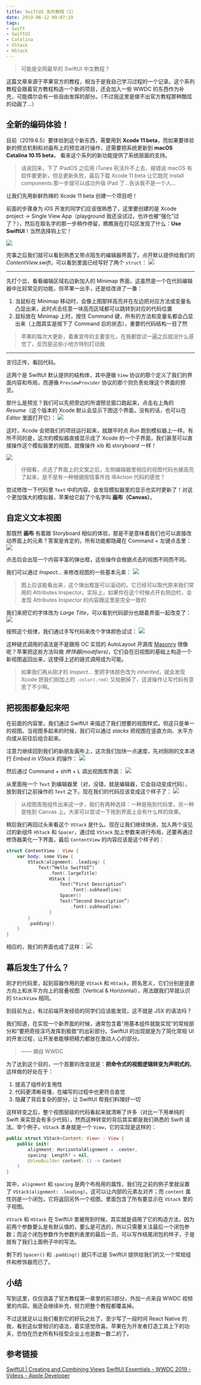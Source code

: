 ```yaml
---
title: SwiftUI 系列教程（1）
date: 2019-06-12 09:07:19
tags:
- Swift
- SwiftUI
- Catalina
- VStack
- HStack
---
```


> 可能是全网最早的 SwiftUI 中文教程？

这篇文章来源于苹果官方的教程，相当于是我自己学习过程的一个记录。这个系列教程会跟着官方教程构造一个新的项目，还会加入一些 WWDC 的东西作为补充，可能偶尔会有一些自由发挥的部分。（不过我这里是做不出官方教程那种酷炫的动画了…）

<!-- more -->

## 全新的编码体验！

目前（2019.6.5）要体验到这个新东西，需要用到 **Xcode 11 beta**，而如果要体验新的预览机制和对画布上的预览进行操作，还需要把系统更新到 **macOS Catalina 10.15 beta**， 看来这个系列的新功能提供了系统层面的支持。

> 话说回来，下了 iPadOS 之后用 iTunes 死活升不上去，报错说 macOS 有软件要更新，但总更新失败，最后下载 Xcode 11 beta 让它跑完 install components 那一步就可以成功升级 iPad 了…告诉我不是一个人…  

让我们先用新鲜热辣的 Xcode 11 beta 创建一个项目吧！

前面的步骤身为 iOS 开发的同学们应该很熟悉了，这里要创建的是 Xcode project -> Single View App（playground 我还没试过，也许也被“强化”过了？），然后在取名字的那一步稍作停留，瞧瞧我在打勾区发现了什么：**Use SwiftUI**！当然选择钩上它！

![](/uploads/swiftui-serial-tutorial-1/%E5%B1%8F%E5%B9%95%E5%BF%AB%E7%85%A72019-06-10%E4%B8%8B%E5%8D%889.55.44.png)

完事之后我们就可以看到熟悉又带点陌生的编辑器界面了。点开默认提供给我们的 *ContentView.swift*，可以看到里面已经写好了两个 `struct`：
![](/uploads/swiftui-serial-tutorial-1/F31CF147-5F01-422B-8ECB-C9AEFC274150.png)

---

先打个岔，看看编辑区域右边新加入的 Minimap 界面，这虽然是一个在代码编辑器中比较常见的功能，但苹果一出手，还是给改进了一番：

1. 当鼠标在 Minimap 移动时，会像上图那样高亮并在左边把对应方法或变量名凸显出来，此时点击任意一块高亮区域都可以跳转到对应的代码位置
2. 鼠标放在 Minimap 上时，按住 Command 键，所有的方法和变量名都会凸显出来（上图其实是按下了 Command 后的状态），重要的代码结构一目了然

> 苹果的每次大更新，着重宣传的主要变化，在我都尝试一遍之后就没什么感觉了，反而是这些小地方特别打动我  

---

言归正传，看回代码。

这两个是 SwiftUI 默认提供的结构体，其中遵循 `View` 协议的那个定义了我们的界面内容和布局，而遵循 `PreviewProvider` 协议的那个则负责处理这个界面的预览。

那什么是预览？我们可以先把旁边的所谓预览窗口跑起来，点击右上角的 *Resume*（这个版本的 Xcode 默认会显示下图这个界面，没有的话，也可以在 *Editor* 里面打开它）：
![](/uploads/swiftui-serial-tutorial-1/%E5%B1%8F%E5%B9%95%E5%BF%AB%E7%85%A72019-06-10%E4%B8%8B%E5%8D%8810.22.22.png)

这时，Xcode 会把我们的项目运行起来，就跟平时点 *Run* 跑到模拟器上一样。有所不同的是，这次的模拟器直接显示成了 Xcode 的一个子界面，我们甚至可以直接操作这个模拟器里的视图，就像操作 xib 和 storyboard 一样！

![](/uploads/swiftui-serial-tutorial-1/38B1BE43-FECA-471C-A845-FBFB8E5FA2C0.png)

> 仔细看，点选了界面上的文案之后，左侧编辑器里相应的视图代码也被高亮了起来，是不是有一种根据按钮事件找 IBAction 代码的感觉？  

尝试修改一下代码里 `Text` 中的内容，会发现模拟器里的显示也实时更新了！对这个更加强大的模拟器，苹果给它起了个名字叫 **画布（Canvas）**。

## 自定义文本视图

那既然 **画布** 有着跟 Storyboard 相似的体验，那是不是意味着我们也可以直接改动界面上的元素？答案是肯定的，所有功能都隐藏在 Command + 左键点击里：
![](/uploads/swiftui-serial-tutorial-1/AA6AA015-7832-46DD-83E7-063BC1631D83.png)

点击后会出现一个内容丰富的弹出框，这些操作会根据点击的视图不同而不同。

我们可以通过 *Inspect…* 来修改视图的一些基本元素：
![](/uploads/swiftui-serial-tutorial-1/D0D9CEBC-7A12-4479-9541-34C80D177817.png)

> 图上应该能看出来，这个弹出框是可以滚动的，它已经可以取代原来我们常用的 Attributes Inspector。实际上，如果你在这个时候点开右侧边栏，会发现 Attributes Inspector 的内容跟这里是完全一致的  

我们来把它的字体改为 *Large Title*，可以看到代码部分也跟着界面一起改变了：
![](/uploads/swiftui-serial-tutorial-1/%E5%B1%8F%E5%B9%95%E5%BF%AB%E7%85%A72019-06-10%E4%B8%8B%E5%8D%8810.38.09.png)

按照这个规律，我们通过手写代码来改个字体颜色试试：
![](/uploads/swiftui-serial-tutorial-1/%E5%B1%8F%E5%B9%95%E5%BF%AB%E7%85%A72019-06-10%E4%B8%8B%E5%8D%8810.40.22.png)

这种链式调用的语法是不是跟用 OC 实现的 AutoLayout 开源库 [Masonry]( https://github.com/SnapKit/Masonry) 很像呢？苹果把这些方法叫做 *修饰器(modifiers)*，它们会在旧视图的基础上构造一个新视图返回出来，这使得上述的链式调用成为可能。

> 如果我们再从刚才的 *Inspect…* 里把字体颜色改为 *inherited*，就会发现 Xcode 把我们刚加上的 `.color(.red)` 又给删掉了，这波操作让写代码有意思了不少啊。  

## 把视图都叠起来吧

在前面的内容里，我们通过 SwiftUI 来描述了我们想要的视图样式，但这只是单一的视图。当视图多起来的时候，我们可以通过 *stacks* 把视图在竖直方向、水平方向或从前往后组合起来。

注意力继续回到我们的新朋友画布上，这次我们加快一点速度，先对刚刚的文本进行 *Embed in VStack* 的操作：
![](/uploads/swiftui-serial-tutorial-1/32BB01AF-9406-41A2-8CA6-61F10F511D3A.png)

然后通过 Command + shift + L 调出视图库界面：
![](/uploads/swiftui-serial-tutorial-1/73CBCF80-9712-48AA-9049-AD8641FC0269.png)

从里面拖一个 `Text` 到编辑器里（对，没错，就是编辑器，它会自动变成代码），放到我们之前操作的 `Text` 之下。现在我们的代码应该变成这个样子了：
![](/uploads/swiftui-serial-tutorial-1/54973458-B739-467A-A6E9-B28081FEC640.png)

> 从视图库拖组件出来这一步，我们有两种选择：一种是拖到代码里，另一种是拖到 Canvas 上。大家可以尝试一下拖到界面上会有什么样的效果。  

稍后我们再回过头来看这个 `VStack` 是什么。现在让我们继续快进，加入两个没见过的新组件 `HStack` 和 `Spacer`，通过给 `VStack` 加上参数来进行布局，还要再通过修饰器美化一下界面，最后 `ContentView` 的内容应该是这个样子的：

```swift
struct ContentView : View {
    var body: some View {
        VStack(alignment: .leading) {
            Text(“Hello SwiftUI”)
                .font(.largeTitle)
                HStack {
                    Text(“First Description”)
                        .font(.subheadline)
                    Spacer()
                    Text(“Second Description”)
                        .font(.subheadline)
                }
        }
        .padding()
    }
}
```

相应的，我们的界面也成了这样：
![](/uploads/swiftui-serial-tutorial-1/33A162A9-B3E2-4938-80DD-A7B752AC2098.png)

## 幕后发生了什么？

刚才的代码里，起到容器作用的是 `VStack` 和 `HStack`，顾名思义，它们分别是竖直方向上和水平方向上的层叠视图（Vertical & Horizontal），用法跟我们早就认识的 `StackView` 相同。

到目前为止，有过前端开发经验的同学们应该能发现，这不就是 JSX 的语法吗？

我们知道，在实现一个新界面的时候，通常包含着“用基本组件就能实现”的常规部分和“要把奇技淫巧发挥到极致”的出彩部分。SwiftUI 的出现就是为了简化常规 UI 的开发过程，让开发者能够把精力都放在激动人心的部分。

> —— 摘自 WWDC

为了达到这个目的，一个首要的改变就是：**把命令式的视图逻辑转变为声明式的**。这样做的好处在于：

1. 提高了组件的复用性
2. 代码更清晰易懂，在编写的过程中也更符合直觉
3. 隐藏了背后复杂的部分，让 SwiftUI 帮我们料理好一切

这样转变之后，整个视图层级的代码看起来就清晰了许多（对比一下用单纯的 Swift 来实现会有多少代码），然而这种转变的背后其实都是我们熟悉的 Swift 语法。举个例子，`VStack` 本身就是一个 `View`，它的实现是这样的：

```swift
public struct VStack<Content: View> : View {
    public init(
        alignment: HorizontalAlignment = .center,
        spacing: Length? = nil,
        @ViewBuilder content: () -> Content
    )
}
```

其中，`alignment` 和 `spacing` 是两个布局用的属性，我们在之前的例子里就设置了 `VStack(alignment: .leading)`，这可以让内部的元素左对齐；而 `content` 属性则是一个闭包，它将返回另外一个视图，里面包含了所有要显示在 `VStack` 里的子视图。

`VStack` 和 `HStack` 在 SwiftUI 里被用到时候，其实就是调用了它的构造方法，因为前两个参数要么是有默认值的，要么是可选的，所以只需要关注最后一个闭包参数；而这个闭包参数作为参数列表里的最后一员，可以写作结尾闭包的样子，于是就有了我们上面例子中的写法。

剩下的 `Spacer()` 和 `.padding()` 就只不过是 SwiftUI 提供给我们的又一个常规组件和修饰器而已了。

## 小结

写到这里，仅仅涵盖了官方教程第一章里的前3部分，外加一点来自 WWDC 视频里的内容。我还会继续补充，努力把整个教程都覆盖掉。

不过这就足以让我们看到它的好玩之处了，至少写了一段时间 React Native 的我，看到这似曾相识的语法，着实感觉欣喜。苹果在为开发者打造工具上下的功夫，恐怕在历史所有科技型企业上也是数一数二的了。

## 参考链接

[SwiftUI | Creating and Combining Views](https://developer.apple.com/tutorials/swiftui/creating-and-combining-views)
[SwiftUI Essentials - WWDC 2019 - Videos - Apple Developer](https://developer.apple.com/videos/play/wwdc2019/216/)